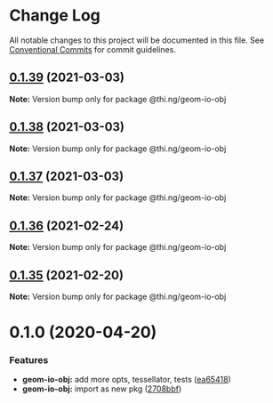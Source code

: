 # Change Log

All notable changes to this project will be documented in this file.
See [Conventional Commits](https://conventionalcommits.org) for commit guidelines.

## [0.1.39](https://github.com/thi-ng/umbrella/compare/@thi.ng/geom-io-obj@0.1.38...@thi.ng/geom-io-obj@0.1.39) (2021-03-03)

**Note:** Version bump only for package @thi.ng/geom-io-obj





## [0.1.38](https://github.com/thi-ng/umbrella/compare/@thi.ng/geom-io-obj@0.1.37...@thi.ng/geom-io-obj@0.1.38) (2021-03-03)

**Note:** Version bump only for package @thi.ng/geom-io-obj





## [0.1.37](https://github.com/thi-ng/umbrella/compare/@thi.ng/geom-io-obj@0.1.36...@thi.ng/geom-io-obj@0.1.37) (2021-03-03)

**Note:** Version bump only for package @thi.ng/geom-io-obj





## [0.1.36](https://github.com/thi-ng/umbrella/compare/@thi.ng/geom-io-obj@0.1.35...@thi.ng/geom-io-obj@0.1.36) (2021-02-24)

**Note:** Version bump only for package @thi.ng/geom-io-obj





## [0.1.35](https://github.com/thi-ng/umbrella/compare/@thi.ng/geom-io-obj@0.1.34...@thi.ng/geom-io-obj@0.1.35) (2021-02-20)

**Note:** Version bump only for package @thi.ng/geom-io-obj





# 0.1.0 (2020-04-20)


### Features

* **geom-io-obj:** add more opts, tessellator, tests ([ea65418](https://github.com/thi-ng/umbrella/commit/ea6541847975846080a905b06e24c717fc648a84))
* **geom-io-obj:** import as new pkg ([2708bbf](https://github.com/thi-ng/umbrella/commit/2708bbfee138be06c71c8eb84996c533bdbba8e2))
